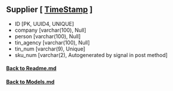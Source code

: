 ## Supplier [ [TimeStamp](/app/backend/apps/tools/docs/Models.md) ]
- ID [PK, UUID4, UNIQUE]
- company [varchar(100), Null]
- person [varchar(100), Null]
- tin_agency [varchar(100), Null]
- tin_num [varchar(9), Unique]
- sku_num [varchar(2), Autogenerated by signal in post method]
#### [Back to Readme.md](/app/docs/Readme.md) 
#### [Back to Models.md](/app/docs/backend/Models.md) 